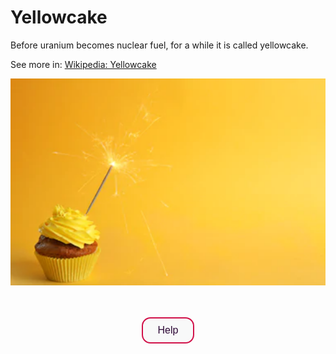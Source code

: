 <script src="//api.glia.com/salemove_integration.js"></script>

<style>
  .button1 {
    background-color: #F8F9F9;
    color: #2C0735;
    border: 2px solid #D11149;
    font-size: 16px;
    border-radius: 14px;
    padding: 10px 24px;
    cursor: pointer;
    transition: all 0.3s ease;
  }
   .footer {
    padding-top: 20px;
    padding-bottom: 30px;
    margin-top: 40px;
    font-size: 13px;
    color: #aaa;
    background: transparent url(../images/hr.png) 0 0 no-repeat;
  }
}
 </style>

# Yellowcake

Before uranium becomes nuclear fuel, for a while it is called yellowcake.

See more in: <a href="https://en.wikipedia.org/wiki/Yellowcake" target="_blank">Wikipedia: Yellowcake</a>

![Yellowcake is not an actual cake](../img/yellowcake.png)

<br>
<br>
<div align="center">
  <input type="button" class="button1" name="help-button" value="Help">
</div>

<footer>
  
</footer>
